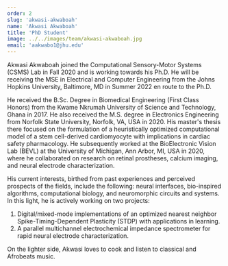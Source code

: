```yaml
---
order: 2
slug: 'akwasi-akwaboah'
name: 'Akwasi Akwaboah'
title: 'PhD Student'
image: ../../images/team/akwasi-akwaboah.jpg
email: 'aakwabo1@jhu.edu'
---
```


Akwasi Akwaboah joined the Computational Sensory-Motor Systems (CSMS) Lab in Fall 2020 and is working towards his Ph.D. He will be receiving the MSE in Electrical and Computer Engineering from the Johns Hopkins University, Baltimore, MD in Summer 2022 en route to the Ph.D.

He received the B.Sc. Degree in Biomedical Engineering (First Class Honors) from the Kwame Nkrumah University of Science and Technology, Ghana in 2017. He also received the M.S. degree in Electronics Engineering from Norfolk State University, Norfolk, VA, USA in 2020. His master's thesis there focused on the formulation of a heuristically optimized computational model of a stem cell-derived cardiomyocyte with implications in cardiac safety pharmacology. He subsequently worked at the BioElectronic Vision Lab (BEVL) at the University of Michigan, Ann Arbor, MI, USA in 2020, where he collaborated on research on retinal prostheses, calcium imaging, and neural electrode characterization.

His current interests, birthed from past experiences and perceived prospects of the fields, include the following: neural interfaces, bio-inspired algorithms, computational biology, and neuromorphic circuits and systems. In this light, he is actively working on two projects:

1. Digital/mixed-mode implementations of an optimized nearest neighbor Spike-Timing-Dependent Plasticity (STDP) with applications in learning.
2. A parallel multichannel electrochemical impedance spectrometer for rapid neural electrode characterization.

On the lighter side, Akwasi loves to cook and listen to classical and Afrobeats music.
